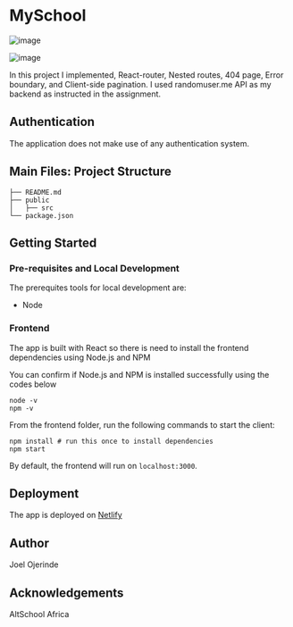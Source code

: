 # MySchool
![image](https://user-images.githubusercontent.com/104495751/197396951-e625699f-0daf-4ddb-89d8-2afa688b9857.png)

![image](https://user-images.githubusercontent.com/104495751/197397281-b4741344-900d-4b00-994b-9a0075b8d7db.png)

In this project I implemented, React-router, Nested routes, 404 page, Error boundary, and Client-side pagination. I used randomuser.me API as my backend as instructed in the assignment.

## Authentication
The application does not make use of any authentication system.

## Main Files: Project Structure

```
├── README.md
├── public
│   ├── src
└── package.json
```

## Getting Started

### Pre-requisites and Local Development 
The prerequites tools for local development are:

 - Node

### Frontend
The app is built with React so there is need to install the frontend dependencies using Node.js and NPM

You can confirm if Node.js and NPM is installed successfully using the codes below

```
node -v
npm -v
```

From the frontend folder, run the following commands to start the client: 
```
npm install # run this once to install dependencies
npm start 
```

By default, the frontend will run on `localhost:3000`. 


## Deployment
The app is deployed on [Netlify](https://myschool-joe.netlify.app/)

## Author
Joel Ojerinde

## Acknowledgements 
AltSchool Africa
